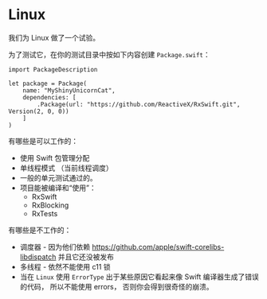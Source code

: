 Linux
=====

我们为 Linux 做了一个试验。

为了测试它，在你的测试目录中按如下内容创建 `Package.swift`：

```
import PackageDescription

let package = Package(
    name: "MyShinyUnicornCat",
    dependencies: [
        .Package(url: "https://github.com/ReactiveX/RxSwift.git", Version(2, 0, 0))
    ]
)
```

有哪些是可以工作的：
* 使用 Swift 包管理分配
* 单线程模式 （当前线程调度）
* 一般的单元测试通过的。
* 项目能被编译和“使用”：
	* RxSwift
	* RxBlocking
	* RxTests

有哪些是不工作的：
* 调度器 - 因为他们依赖 https://github.com/apple/swift-corelibs-libdispatch 并且它还没被发布
* 多线程 - 依然不能使用 c11 锁
* 当在 `Linux` 使用 `ErrorType` 出于某些原因它看起来像 Swift 编译器生成了错误的代码， 所以不能使用 errors， 否则你会得到很奇怪的崩溃。
